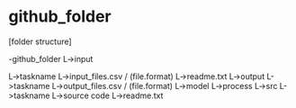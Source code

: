 # github_folder
[folder structure]

-github_folder
L->input

L->taskname
   L->input_files.csv / (file.format)
   L->readme.txt
L->output
  L->taskname
   L->output_files.csv / (file.format)
L->model
  L->process
L->src
  L->taskname
   L->source code
   L->readme.txt
      
